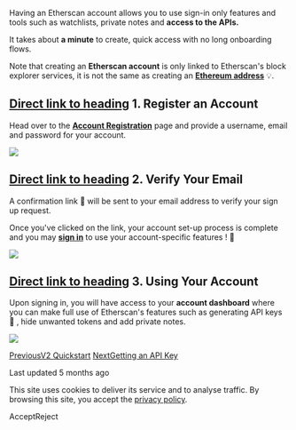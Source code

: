 Having an Etherscan account allows you to use sign-in only features and tools such as watchlists, private notes and **access to the APIs.**

It takes about **a minute** to create, quick access with no long onboarding flows.

Note that creating an **Etherscan account** is only linked to Etherscan's block explorer services, it is not the same as creating an [**Ethereum address**](https://info.etherscan.com/what-is-an-ethereum-address/) 💡.

## [Direct link to heading](https://docs.etherscan.io/etherscan-v2/getting-started/creating-an-account\#id-1.-register-an-account)    1\. Register an Account

Head over to the [**Account Registration**](https://etherscan.io/register) page and provide a username, email and password for your account.

![](https://docs.etherscan.io/~gitbook/image?url=https%3A%2F%2F2695072255-files.gitbook.io%2F%7E%2Ffiles%2Fv0%2Fb%2Fgitbook-x-prod.appspot.com%2Fo%2Fspaces%252Fsg8e76TOnPYfHTGZoQl0%252Fuploads%252FWicCXYFnkO8AkbFrIflb%252Fimage.png%3Falt%3Dmedia%26token%3Df238ef8e-8207-4fff-9951-36d10e6ef721&width=768&dpr=4&quality=100&sign=103f0f7c&sv=2)

## [Direct link to heading](https://docs.etherscan.io/etherscan-v2/getting-started/creating-an-account\#id-2.-verify-your-email)    2\. Verify Your Email

A confirmation link 🔗 will be sent to your email address to verify your sign up request.

Once you've clicked on the link, your account set-up process is complete and you may [**sign in**](https://etherscan.io/login) to use your account-specific features ! 🎉

![](https://docs.etherscan.io/~gitbook/image?url=https%3A%2F%2F2695072255-files.gitbook.io%2F%7E%2Ffiles%2Fv0%2Fb%2Fgitbook-x-prod.appspot.com%2Fo%2Fspaces%252Fsg8e76TOnPYfHTGZoQl0%252Fuploads%252F4EKFy7YEnVWwNqm9N5WX%252Fimage.png%3Falt%3Dmedia%26token%3Dcf0a098d-ab8f-4236-a095-2603f72c5d31&width=768&dpr=4&quality=100&sign=533c9f59&sv=2)

## [Direct link to heading](https://docs.etherscan.io/etherscan-v2/getting-started/creating-an-account\#id-3.-using-your-account)    3\. Using Your Account

Upon signing in, you will have access to your **account dashboard** where you can make full use of Etherscan's features such as generating API keys 🔑 , hide unwanted tokens and add private notes.

![](https://docs.etherscan.io/~gitbook/image?url=https%3A%2F%2F2695072255-files.gitbook.io%2F%7E%2Ffiles%2Fv0%2Fb%2Fgitbook-x-prod.appspot.com%2Fo%2Fspaces%252Fsg8e76TOnPYfHTGZoQl0%252Fuploads%252FvnsoU8ybYH1m58zjGNtZ%252Fimage.png%3Falt%3Dmedia%26token%3Df5632064-6729-4472-bb27-246195bbcc6f&width=768&dpr=4&quality=100&sign=b66fa21e&sv=2)

[PreviousV2 Quickstart](https://docs.etherscan.io/etherscan-v2/getting-started/v2-quickstart) [NextGetting an API Key](https://docs.etherscan.io/etherscan-v2/getting-started/getting-an-api-key)

Last updated 5 months ago

This site uses cookies to deliver its service and to analyse traffic. By browsing this site, you accept the [privacy policy](https://policies.gitbook.com/privacy/cookies).

AcceptReject
